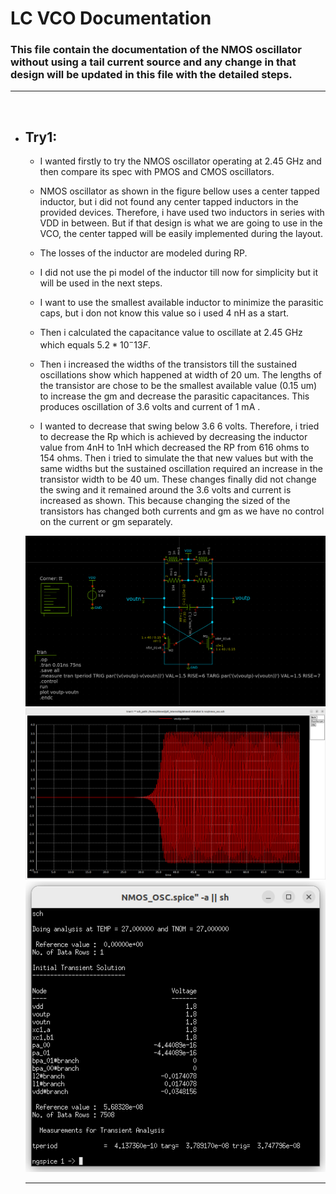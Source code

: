 # **LC VCO Documentation**

 ### This file contain the documentation of the  NMOS oscillator without using a tail current source and any change in that design will be updated in this file with the detailed steps.

---
 <br/>

- ## Try1:
  - I wanted firstly to try the NMOS oscillator operating at 2.45 GHz and then compare its spec with PMOS and CMOS oscillators. 
  - NMOS oscillator as shown in the figure bellow uses a center tapped inductor, but i did not found any center tapped inductors in the provided devices. Therefore, i have used two inductors in series with VDD in between. But if that design is what we are going to use in the VCO, the center tapped will be easily implemented during the layout.
  - The losses of the inductor are modeled during RP.
  - I did not use the pi model of the inductor till now for simplicity but it will be used in the next steps.
  - I want to use the smallest available inductor to minimize the parasitic caps, but i don not know this value so i used 4 nH as a start.
  - Then i calculated the capacitance value to oscillate at 2.45 GHz which equals $5.2*10^-13 F$.  

  - Then i increased the widths of the transistors till the sustained oscillations show which happened at width of 20 um. The lengths of the transistor are chose to be the smallest available value (0.15 um) to increase the gm and decrease the parasitic capacitances. This produces oscillation of 3.6 volts and current of 1 mA .
  - I wanted to decrease that swing below 3.6 6 volts. Therefore, i tried to decrease the Rp which is achieved by decreasing the inductor value from 4nH to 1nH which decreased the RP from 616 ohms to 154 ohms. Then i tried to simulate the that new values but with the same widths but the sustained oscillation required an increase in the transistor width to be 40 um. These changes finally did not change the swing and it remained around the 3.6 volts and current is increased as shown. This because changing the sized of the transistors has changed both currents and gm as we have no control on the current or gm separately.
  
  ![](images/LC_OSC_NMOS_noTail_schematic.png)  
  ![](images/LC_VCO_NMOS_noTail_swing.png)
  ![](images/LC_VCO_NMOS_noTail_dcOperating.png)

  ---
  
 